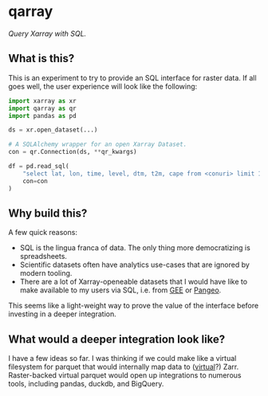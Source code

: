 # qarray

_Query Xarray with SQL._

## What is this?

This is an experiment to try to provide an SQL interface for raster data. If all
goes well, the user experience will look like the following:

```python
import xarray as xr
import qarray as qr
import pandas as pd

ds = xr.open_dataset(...)

# A SQLAlchemy wrapper for an open Xarray Dataset. 
con = qr.Connection(ds, **qr_kwargs)

df = pd.read_sql(
    "select lat, lon, time, level, dtm, t2m, cape from <conuri> limit 1000",
    con=con
)
```

## Why build this?

A few quick reasons:

* SQL is the lingua franca of data. The only thing more democratizing is
  spreadsheets.
* Scientific datasets often have analytics use-cases that are ignored by modern 
  tooling.
* There are a lot of Xarray-openeable datasets that I would have like to make
  available to my users via SQL, i.e. from [GEE](https://github.com/google/xee)
  or [Pangeo](https://pangeo-forge.org/).
  
This seems like a light-weight way to prove the value of the interface before 
investing in a deeper integration.

## What would a deeper integration look like?

I have a few ideas so far. I was thinking if we could make like a virtual 
filesystem for parquet that would internally map data to ([virtual](https://fsspec.github.io/kerchunk/)?) 
Zarr. Raster-backed virtual parquet would open up integrations to numerous 
tools, including pandas, duckdb, and BigQuery.